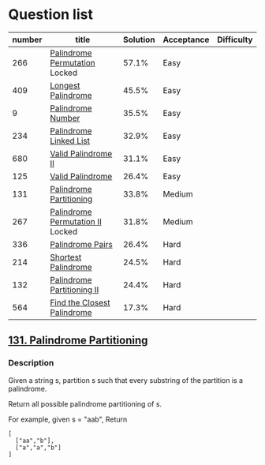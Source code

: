 # Question list

number | title | 	Solution |	Acceptance |	Difficulty
------ | ----- | ---------- | ----------- | -------------
266	| [Palindrome Permutation](https://leetcode.com/problems/palindrome-permutation) Locked | 57.1%	| Easy	
409	| [Longest Palindrome](https://leetcode.com/problems/longest-palindrome)   | 45.5% |	Easy	
9	| [Palindrome Number](https://leetcode.com/problems/palindrome-number) | 35.5% |	Easy	
234	| [Palindrome Linked List](https://leetcode.com/problems/palindrome-linked-list) | 32.9% |	Easy	
680	| [Valid Palindrome II](https://leetcode.com/problems/valid-palindrome-ii) | 31.1% |	Easy	
125	| [Valid Palindrome](https://leetcode.com/problems/valid-palindrome) | 26.4% |	Easy	
131	| [Palindrome Partitioning](https://leetcode.com/problems/palindrome-partitioning/description/) | 33.8% |	Medium	
267	| [Palindrome Permutation II](https://leetcode.com/problems/palindrome-permutation-ii) Locked | 31.8%	| Medium	
336	| [Palindrome Pairs](https://leetcode.com/problems/palindrome-pairs) | 26.4% |	Hard	
214	| [Shortest Palindrome](https://leetcode.com/problems/shortest-palindrome) | 24.5%	| Hard	
132	| [Palindrome Partitioning II](https://leetcode.com/problems/palindrome-partitioning-ii) | 24.4% | Hard	
564	| [Find the Closest Palindrome](https://leetcode.com/problems/find-the-closest-palindrome) | 17.3% |	Hard	

## [131. Palindrome Partitioning](https://leetcode.com/problems/palindrome-partitioning/description/)
### Description
Given a string s, partition s such that every substring of the partition is a palindrome.

Return all possible palindrome partitioning of s.

For example, given s = "aab",
Return
```
[
  ["aa","b"],
  ["a","a","b"]
]
```

